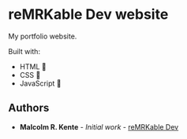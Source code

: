 # reMRKable Dev website

My portfolio website.

Built with:

- HTML 📐
- CSS 🎨
- JavaScript 🧮

## Authors

* **Malcolm R. Kente** - *Initial work* - [reMRKable Dev](https://remrkabledev.com/)
